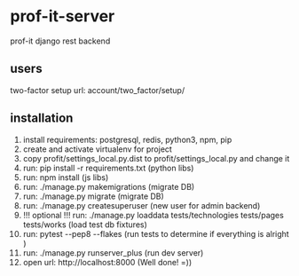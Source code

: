 # prof-it-server
prof-it django rest backend

## users
 two-factor setup url: account/two_factor/setup/

## installation
1. install requirements: postgresql, redis, python3, npm, pip
2. create and activate virtualenv for project
3. copy profit/settings_local.py.dist to profit/settings_local.py and change it
4. run: pip install -r requirements.txt   (python libs)
5. run: npm install   (js libs)
6. run: ./manage.py makemigrations    (migrate DB)
6. run: ./manage.py migrate    (migrate DB)
7. run: ./manage.py createsuperuser   (new user for admin backend)
8. !!! optional !!! run: ./manage.py loaddata tests/technologies tests/pages tests/works    (load test db fixtures)
9. run: pytest --pep8 --flakes (run tests to determine if everything is alright )
10. run: ./manage.py runserver_plus   (run dev server)
11. open url: http://localhost:8000 (Well done! =))
